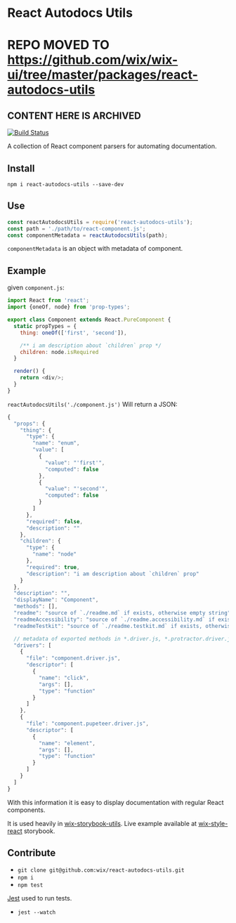 # React Autodocs Utils

# REPO MOVED TO https://github.com/wix/wix-ui/tree/master/packages/react-autodocs-utils
## CONTENT HERE IS ARCHIVED

[![Build Status](https://travis-ci.org/wix/react-autodocs-utils.svg?branch=master)](https://travis-ci.org/wix/react-autodocs-utils)

A collection of React component parsers for automating documentation.

## Install

`npm i react-autodocs-utils --save-dev`

## Use

```js
const reactAutodocsUtils = require('react-autodocs-utils');
const path = './path/to/react-component.js';
const componentMetadata = reactAutodocsUtils(path);
```

`componentMetadata` is an object with metadata of component.

## Example

given `component.js`:

```js
import React from 'react';
import {oneOf, node} from 'prop-types';

export class Component extends React.PureComponent {
  static propTypes = {
    thing: oneOf(['first', 'second']),

    /** i am description about `children` prop */
    children: node.isRequired
  }

  render() {
    return <div/>;
  }
}
```

`reactAutodocsUtils('./component.js')` Will return a JSON:


```js
{
  "props": {
    "thing": {
      "type": {
        "name": "enum",
        "value": [
          {
            "value": "'first'",
            "computed": false
          },
          {
            "value": "'second'",
            "computed": false
          }
        ]
      },
      "required": false,
      "description": ""
    },
    "children": {
      "type": {
        "name": "node"
      },
      "required": true,
      "description": "i am description about `children` prop"
    }
  },
  "description": "",
  "displayName": "Component",
  "methods": [],
  "readme": "source of `./readme.md` if exists, otherwise empty string",
  "readmeAccessibility": "source of `./readme.accessibility.md` if exists, otherwise empty string",
  "readmeTestkit": "source of `./readme.testkit.md` if exists, otherwise empty string",

  // metadata of exported methods in *.driver.js, *.protractor.driver.js or *.pupeteer.driver.js
  "drivers": [
    {
      "file": "component.driver.js",
      "descriptor": [
        {
          "name": "click",
          "args": [],
          "type": "function"
        }
      ]
    },
    {
      "file": "component.pupeteer.driver.js",
      "descriptor": [
        {
          "name": "element",
          "args": [],
          "type": "function"
        }
      ]
    }
  ]
}
```

With this information it is easy to display documentation with regular React components.

It is used heavily in
[wix-storybook-utils](https://github.com/wix/wix-ui/tree/master/packages/wix-storybook-utils).
Live example available at
[wix-style-react](https://wix.github.io/wix-style-react/?selectedKind=3.%20Inputs&selectedStory=3.6%20DatePicker&full=0&addons=0&stories=1&panelRight=0) storybook.

## Contribute

* `git clone git@github.com:wix/react-autodocs-utils.git`
* `npm i`
* `npm test`

[Jest](https://facebook.github.io/jest/) used to run tests.
* `jest --watch`

